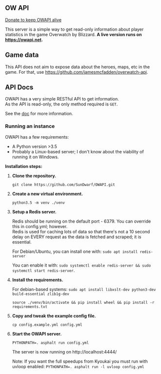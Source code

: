 ## OW API

[Donate to keep OWAPI alive](https://www.patreon.com/sundwarf)

This server is a simple way to get read-only information about player statistics in the game Overwatch by Blizzard.
**A live version runs on https://owapi.net.**  

## Game data

This API does not aim to expose data about the heroes, maps, etc in the game. For that, use 
https://github.com/jamesmcfadden/overwatch-api. 
 
## API Docs

OWAPI has a very simple RESTful API to get information.  
As the API is read-only, the only method required is `GET`.  

See the [doc](/api.md) for more information. 


### Running an instance

OWAPI has a few requirements:

 - A Python version >3.5
 - Probably a Linux-based server; I don't know about the viability of running it on Windows.
 
**Installation steps:**

 1. **Clone the repository.**
 
     `git clone https://github.com/SunDwarf/OWAPI.git`
     
 2. **Create a new virtual environment.**
 
     `python3.5 -m venv ./venv`
     
 3. **Setup a Redis server.**
 
     Redis should be running on the default port - 6379. You can override this in config.yml; however.  
     Redis is used for caching lots of data so that there's not a 10 second delay on EVERY request as the data is fetched and scraped; it is essential. 
     
     For Debian/Ubuntu, you can install one with:
     `sudo apt install redis-server`
     
     You can enable it with:
     `sudo systemctl enable redis-server && sudo systemctl start redis-server`.
     
 4. **Install the requirements.**

     For debian-based systems:
        `sudo apt install libxslt-dev python3-dev build-essential zlib1g-dev`

     `source ./venv/bin/activate && pip install wheel && pip install -r requirements.txt`

 5. **Copy and tweak the example config file.**

    `cp config.example.yml config.yml`
     
 6. **Start the OWAPI server.**
 
     `PYTHONPATH=. asphalt run config.yml`
     
     The server is now running on http://localhost:4444/
          
     Note: If you want the full speedups from Kyoukai you must run with uvloop enabled:
     `PYTHONPATH=. asphalt run -l uvloop config.yml`
